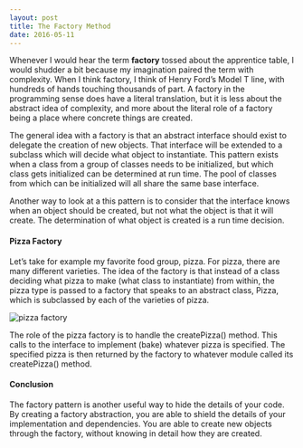 ```yaml
---
layout: post
title: The Factory Method
date: 2016-05-11
---
```


Whenever I would hear the term **factory** tossed about the apprentice table, I would shudder a bit because my imagination paired the term with complexity. When I think factory, I think of Henry Ford’s Model T line, with hundreds of hands touching thousands of part. A factory in the programming sense does have a literal translation, but it is less about the abstract idea of complexity, and more about the literal role of a factory being a place where concrete things are created. 

The general idea with a factory is that an abstract interface should exist to delegate the creation of new objects. That interface will be extended to a subclass which will decide what object to instantiate. This pattern exists when a class from a group of classes needs to be initialized, but which class gets initialized can be determined at run time. The pool of classes from which can be initialized will all share the same base interface. 

Another way to look at a this pattern is to consider that the interface knows when an object should be created, but not what the object is that it will create. The determination of what object is created is a run time decision. 

#### Pizza Factory

Let’s take for example my favorite food group, pizza. For pizza, there are many different varieties. The idea of the factory is that instead of a class deciding what pizza to make (what class to instantiate) from within, the pizza type is passed to a factory that speaks to an abstract class, Pizza, which is subclassed by each of the varieties of pizza.

![pizza factory](http://www.javajigi.net/download/attachments/25362442/SimpleFactoryPattern_s.JPG)

The role of the pizza factory is to handle the createPizza() method. This calls to the interface to implement (bake) whatever pizza is specified. The specified pizza is then returned by the factory to whatever module called its createPizza() method. 

#### Conclusion

The factory pattern is another useful way to hide the details of your code. By creating a factory abstraction, you are able to shield the details of your implementation and dependencies. You are able to create new objects through the factory, without knowing in detail how they are created.